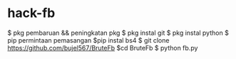 # hack-fb
 $ pkg pembaruan &amp;&amp; peningkatan pkg $ pkg instal git $ pkg instal python $ pip permintaan pemasangan $pip instal bs4 $ git clone https://github.com/bujel567/BruteFb $cd BruteFb $ python fb.py
